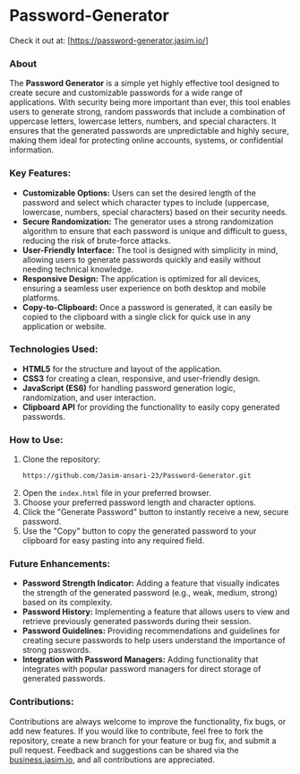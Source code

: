 # Password-Generator

Check it out at: [https://password-generator.jasim.io/]

### About
The **Password Generator** is a simple yet highly effective tool designed to create secure and customizable passwords for a wide range of applications. With security being more important than ever, this tool enables users to generate strong, random passwords that include a combination of uppercase letters, lowercase letters, numbers, and special characters. It ensures that the generated passwords are unpredictable and highly secure, making them ideal for protecting online accounts, systems, or confidential information.

### Key Features:
- **Customizable Options:** Users can set the desired length of the password and select which character types to include (uppercase, lowercase, numbers, special characters) based on their security needs.
- **Secure Randomization:** The generator uses a strong randomization algorithm to ensure that each password is unique and difficult to guess, reducing the risk of brute-force attacks.
- **User-Friendly Interface:** The tool is designed with simplicity in mind, allowing users to generate passwords quickly and easily without needing technical knowledge.
- **Responsive Design:** The application is optimized for all devices, ensuring a seamless user experience on both desktop and mobile platforms.
- **Copy-to-Clipboard:** Once a password is generated, it can easily be copied to the clipboard with a single click for quick use in any application or website.

### Technologies Used:
- **HTML5** for the structure and layout of the application.
- **CSS3** for creating a clean, responsive, and user-friendly design.
- **JavaScript (ES6)** for handling password generation logic, randomization, and user interaction.
- **Clipboard API** for providing the functionality to easily copy generated passwords.

### How to Use:
1. Clone the repository:
   ```bash
   https://github.com/Jasim-ansari-23/Password-Generator.git
   ```
2. Open the `index.html` file in your preferred browser.
3. Choose your preferred password length and character options.
4. Click the "Generate Password" button to instantly receive a new, secure password.
5. Use the "Copy" button to copy the generated password to your clipboard for easy pasting into any required field.

### Future Enhancements:
- **Password Strength Indicator:** Adding a feature that visually indicates the strength of the generated password (e.g., weak, medium, strong) based on its complexity.
- **Password History:** Implementing a feature that allows users to view and retrieve previously generated passwords during their session.
- **Password Guidelines:** Providing recommendations and guidelines for creating secure passwords to help users understand the importance of strong passwords.
- **Integration with Password Managers:** Adding functionality that integrates with popular password managers for direct storage of generated passwords.

### Contributions:
Contributions are always welcome to improve the functionality, fix bugs, or add new features. If you would like to contribute, feel free to fork the repository, create a new branch for your feature or bug fix, and submit a pull request. Feedback and suggestions can be shared via the [business.jasim.io](#), and all contributions are appreciated.
